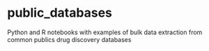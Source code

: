 # public_databases
Python and R notebooks with examples of bulk data extraction from common publics drug discovery databases
